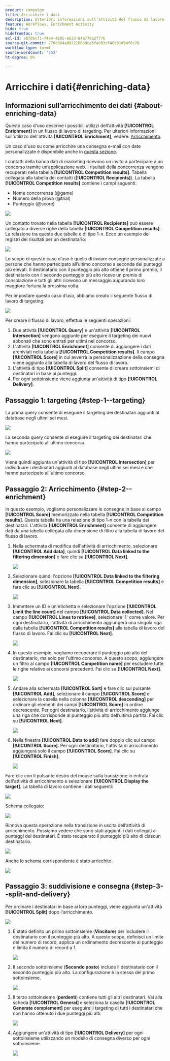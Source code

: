 ```yaml
---
product: campaign
title: Arricchire i dati
description: Ulteriori informazioni sull’attività del flusso di lavoro Arricchimento
feature: Workflows, Enrichment Activity
hide: true
hidefromtoc: true
exl-id: ab786cf1-74a4-4185-a63d-84e776a2f776
source-git-commit: 776c664a99721063dce5fa003cf40c81d94f8c78
workflow-type: tm+mt
source-wordcount: '752'
ht-degree: 0%

---
```


# Arricchire i dati{#enriching-data}



## Informazioni sull’arricchimento dei dati {#about-enriching-data}

Questo caso d&#39;uso descrive i possibili utilizzi dell&#39;attività **[!UICONTROL Enrichment]** in un flusso di lavoro di targeting. Per ulteriori informazioni sull&#39;utilizzo dell&#39;attività **[!UICONTROL Enrichment]**, vedere: [Arricchimento](enrichment.md).

Un caso d&#39;uso su come arricchire una consegna e-mail con date personalizzate è disponibile anche in [questa sezione](email-enrichment-with-custom-date-fields.md).

I contatti della banca dati di marketing ricevono un invito a partecipare a un concorso tramite un’applicazione web. I risultati della concorrenza vengono recuperati nella tabella **[!UICONTROL Competition results]**. Tabella collegata alla tabella dei contatti (**[!UICONTROL Recipients]**). La tabella **[!UICONTROL Competition results]** contiene i campi seguenti:

* Nome concorrenza (@game)
* Numero della prova (@trial)
* Punteggio (@score)

![](assets/uc1_enrich_1.png)

Un contatto trovato nella tabella **[!UICONTROL Recipients]** può essere collegato a diverse righe della tabella **[!UICONTROL Competition results]**. La relazione tra queste due tabelle è di tipo 1-n. Ecco un esempio dei registri dei risultati per un destinatario:

![](assets/uc1_enrich_2.png)

Lo scopo di questo caso d’uso è quello di inviare consegne personalizzate a persone che hanno partecipato all’ultimo concorso a seconda dei punteggi più elevati. Il destinatario con il punteggio più alto ottiene il primo premio, il destinatario con il secondo punteggio più alto riceve un premio di consolazione e tutti gli altri ricevono un messaggio augurando loro maggiore fortuna la prossima volta.

Per impostare questo caso d’uso, abbiamo creato il seguente flusso di lavoro di targeting:

![](assets/uc1_enrich_3.png)

Per creare il flusso di lavoro, effettua le seguenti operazioni:

1. Due attività **[!UICONTROL Query]** e un&#39;attività **[!UICONTROL Intersection]** vengono aggiunte per eseguire il targeting dei nuovi abbonati che sono entrati per ultimi nel concorso.
1. L&#39;attività **[!UICONTROL Enrichment]** consente di aggiungere i dati archiviati nella tabella **[!UICONTROL Competition results]**. Il campo **[!UICONTROL Score]** in cui avverrà la personalizzazione della consegna viene aggiunto alla tabella di lavoro del flusso di lavoro.
1. L&#39;attività di tipo **[!UICONTROL Split]** consente di creare sottoinsiemi di destinatari in base ai punteggi.
1. Per ogni sottoinsieme viene aggiunta un&#39;attività di tipo **[!UICONTROL Delivery]**.

## Passaggio 1: targeting {#step-1--targeting}

La prima query consente di eseguire il targeting dei destinatari aggiunti al database negli ultimi sei mesi.

![](assets/uc1_enrich_4.png)

La seconda query consente di eseguire il targeting dei destinatari che hanno partecipato all’ultimo concorso.

![](assets/uc1_enrich_5.png)

Viene quindi aggiunta un&#39;attività di tipo **[!UICONTROL Intersection]** per individuare i destinatari aggiunti al database negli ultimi sei mesi e che hanno partecipato all&#39;ultimo concorso.

## Passaggio 2: Arricchimento {#step-2--enrichment}

In questo esempio, vogliamo personalizzare le consegne in base al campo **[!UICONTROL Score]** memorizzato nella tabella **[!UICONTROL Competition results]**. Questa tabella ha una relazione di tipo 1-n con la tabella dei destinatari. L&#39;attività **[!UICONTROL Enrichment]** consente di aggiungere dati da una tabella collegata alla dimensione di filtro alla tabella di lavoro del flusso di lavoro.

1. Nella schermata di modifica dell&#39;attività di arricchimento, selezionare **[!UICONTROL Add data]**, quindi **[!UICONTROL Data linked to the filtering dimension]** e fare clic su **[!UICONTROL Next]**.

   ![](assets/uc1_enrich_6.png)

1. Selezionare quindi l&#39;opzione **[!UICONTROL Data linked to the filtering dimension]**, selezionare la tabella **[!UICONTROL Competition results]** e fare clic su **[!UICONTROL Next]**.

   ![](assets/uc1_enrich_7.png)

1. Immettere un ID e un&#39;etichetta e selezionare l&#39;opzione **[!UICONTROL Limit the line count]** nel campo **[!UICONTROL Data collected]**. Nel campo **[!UICONTROL Lines to retrieve]**, selezionare &#39;1&#39; come valore. Per ogni destinatario, l&#39;attività di arricchimento aggiungerà una singola riga dalla tabella **[!UICONTROL Competition results]** alla tabella di lavoro del flusso di lavoro. Fai clic su **[!UICONTROL Next]**.

   ![](assets/uc1_enrich_8.png)

1. In questo esempio, vogliamo recuperare il punteggio più alto del destinatario, ma solo per l’ultimo concorso. A questo scopo, aggiungere un filtro al campo **[!UICONTROL Competition name]** per escludere tutte le righe relative ai concorsi precedenti. Fai clic su **[!UICONTROL Next]**.

   ![](assets/uc1_enrich_9.png)

1. Andare alla schermata **[!UICONTROL Sort]** e fare clic sul pulsante **[!UICONTROL Add]**, selezionare il campo **[!UICONTROL Score]** e selezionare la casella nella colonna **[!UICONTROL descending]** per ordinare gli elementi dei campi **[!UICONTROL Score]** in ordine decrescente. Per ogni destinatario, l’attività di arricchimento aggiunge una riga che corrisponde al punteggio più alto dell’ultima partita. Fai clic su **[!UICONTROL Next]**.

   ![](assets/uc1_enrich_10.png)

1. Nella finestra **[!UICONTROL Data to add]** fare doppio clic sul campo **[!UICONTROL Score]**. Per ogni destinatario, l&#39;attività di arricchimento aggiungerà solo il campo **[!UICONTROL Score]**. Fai clic su **[!UICONTROL Finish]**.

   ![](assets/uc1_enrich_11.png)

Fare clic con il pulsante destro del mouse sulla transizione in entrata dell&#39;attività di arricchimento e selezionare **[!UICONTROL Display the target]**. La tabella di lavoro contiene i dati seguenti:

![](assets/uc1_enrich_13.png)

Schema collegato:

![](assets/uc1_enrich_15.png)

Rinnova questa operazione nella transizione in uscita dell’attività di arricchimento. Possiamo vedere che sono stati aggiunti i dati collegati ai punteggi dei destinatari. È stato recuperato il punteggio più alto di ciascun destinatario.

![](assets/uc1_enrich_12.png)

Anche lo schema corrispondente è stato arricchito.

![](assets/uc1_enrich_14.png)

## Passaggio 3: suddivisione e consegna {#step-3--split-and-delivery}

Per ordinare i destinatari in base ai loro punteggi, viene aggiunta un&#39;attività **[!UICONTROL Split]** dopo l&#39;arricchimento.

![](assets/uc1_enrich_18.png)

1. È stato definito un primo sottoinsieme (**Vincitore**) per includere il destinatario con il punteggio più alto. A questo scopo, definisci un limite del numero di record, applica un ordinamento decrescente al punteggio e limita il numero di record a 1.

   ![](assets/uc1_enrich_16.png)

1. Il secondo sottoinsieme (**Secondo posto**) include il destinatario con il secondo punteggio più alto. La configurazione è la stessa del primo sottoinsieme.

   ![](assets/uc1_enrich_17.png)

1. Il terzo sottoinsieme (**perdenti**) contiene tutti gli altri destinatari. Vai alla scheda **[!UICONTROL General]** e seleziona la casella **[!UICONTROL Generate complement]** per eseguire il targeting di tutti i destinatari che non hanno ottenuto i due punteggi più alti.

   ![](assets/uc1_enrich_19.png)

1. Aggiungere un&#39;attività di tipo **[!UICONTROL Delivery]** per ogni sottoinsieme utilizzando un modello di consegna diverso per ogni sottoinsieme.

   ![](assets/uc1_enrich_20.png)
